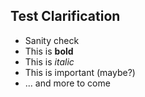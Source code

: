 ## Test Clarification
- Sanity check
- This is **bold**
- This is *italic*
- This is important (maybe?)
- ... and more to come
